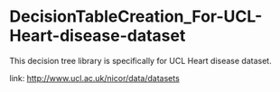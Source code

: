 # DecisionTableCreation_For-UCL-Heart-disease-dataset
This decision tree library is specifically for UCL Heart disease dataset.

link: http://www.ucl.ac.uk/nicor/data/datasets
